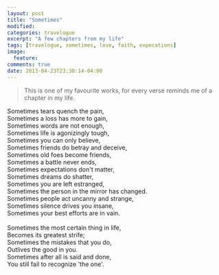 ```yaml
---
layout: post
title: "Sometimes"
modified:
categories: travelogue
excerpt: "A few chapters from my life"
tags: [travelogue, sometimes, love, faith, expecations]
image:
  feature:
comments: true
date: 2013-04-23T23:30:14-04:00
---
```


> This is one of my favourite works, for every verse reminds me of a chapter in my life.

Sometimes tears quench the pain,<br/>
Sometimes a loss has more to gain,<br/>
Sometimes words are not enough,<br/>
Sometimes life is agonizingly tough,<br/>
Sometimes you can only believe,<br/>
Sometimes friends do betray and deceive,<br/>
Sometimes old foes become friends,<br/>
Sometimes a battle never ends,<br/>
Sometimes expectations don't matter,<br/>
Sometimes dreams do shatter,<br/>
Sometimes you are left estranged,<br/>
Sometimes the person in the mirror has changed.<br/>
Sometimes people act uncanny and strange,<br/>
Sometimes silence drives you insane,<br/>
Sometimes your best efforts are in vain.<br/><br/>
Sometimes the most certain thing in life,<br/>
Becomes its greatest strife;<br/>
Sometimes the mistakes that you do,<br/>
Outlives the good in you.<br/>
Sometimes after all is said and done,<br/>
You still fail to recognize 'the one'.<br/>


